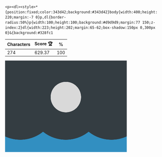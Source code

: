 `<p><dl><style>*{position:fixed;color:343d42;background:#343d42}body{width:400;height:220;margin:-7 0}p,dl{border-radius:50%}p{width:100;height:100;background:#d9d9d9;margin:77 150;z-index:2}dl{width:223;height:202;margin:65-62;box-shadow:150px 0,300px 0}&{background:#328fc1`

| Characters | Score 🏆 | %   |
| ---------- | -------- | --- |
| 274        | 629.37   | 100 |

![](/2025/feb2025/24/20250224.png)
